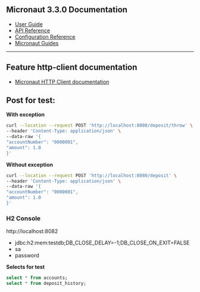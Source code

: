## Micronaut 3.3.0 Documentation

- [User Guide](https://docs.micronaut.io/3.3.0/guide/index.html)
- [API Reference](https://docs.micronaut.io/3.3.0/api/index.html)
- [Configuration Reference](https://docs.micronaut.io/3.3.0/guide/configurationreference.html)
- [Micronaut Guides](https://guides.micronaut.io/index.html)
---

## Feature http-client documentation

- [Micronaut HTTP Client documentation](https://docs.micronaut.io/latest/guide/index.html#httpClient)

## Post for test:

**With exception**

```bash
curl --location --request POST 'http://localhost:8080/deposit/throw' \
--header 'Content-Type: application/json' \
--data-raw '{
"accountNumber": "0000001",
"amount": 1.0
}'
```

**Without exception**

```bash
curl --location --request POST 'http://localhost:8080/deposit' \
--header 'Content-Type: application/json' \
--data-raw '{
"accountNumber": "0000001",
"amount": 1.0
}'
```

### H2 Console

http://localhost:8082

- jdbc:h2:mem:testdb;DB_CLOSE_DELAY=-1;DB_CLOSE_ON_EXIT=FALSE
- sa
- password

**Selects for test**

```sql
select * from accounts;
select * from deposit_history;
```
